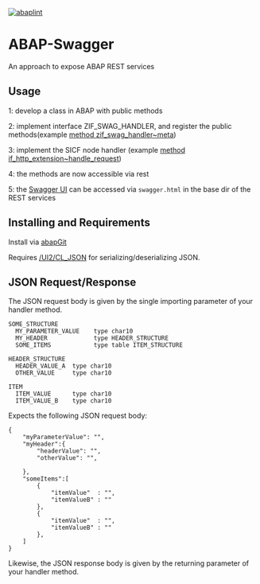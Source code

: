 [![abaplint](https://abaplint.org/badges/larshp/ABAP-Swagger)](https://abaplint.org/project/larshp/ABAP-Swagger)

# ABAP-Swagger

An approach to expose ABAP REST services

## Usage

1: develop a class in ABAP with public methods

2: implement interface ZIF_SWAG_HANDLER, and register the public methods(example [method zif_swag_handler~meta](https://github.com/larshp/ABAP-Swagger/blob/master/src/example/zcl_swag_example_handler.clas.abap))

3: implement the SICF node handler (example [method if_http_extension~handle_request](https://github.com/larshp/ABAP-Swagger/blob/master/src/example/zcl_swag_example.clas.abap))

4: the methods are now accessible via rest

5: the [Swagger UI](http://swagger.io/swagger-ui/) can be accessed via `swagger.html` in the base dir of the REST services

## Installing and Requirements

Install via [abapGit](http://www.abapgit.org)

Requires [/UI2/CL_JSON](https://wiki.scn.sap.com/wiki/display/Snippets/One+more+ABAP+to+JSON+Serializer+and+Deserializer) for serializing/deserializing JSON. 

## JSON Request/Response
The JSON request body is given by the single importing parameter of your handler method.

```
SOME_STRUCTURE
  MY_PARAMETER_VALUE    type char10
  MY_HEADER             type HEADER_STRUCTURE
  SOME_ITEMS            type table ITEM_STRUCTURE

HEADER_STRUCTURE
  HEADER_VALUE_A  type char10
  OTHER_VALUE     type char10

ITEM
  ITEM_VALUE      type char10
  ITEM_VALUE_B    type char10
  ```
Expects the following JSON request body:
```
{
    "myParameterValue": "",
    "myHeader":{
        "headerValue": "",
        "otherValue": "",

    },
    "someItems":[
        {
            "itemValue"  : "",
            "itemValueB" : ""
        },
        {
            "itemValue"  : "",
            "itemValueB" : ""
        },
    ]
}
```
Likewise, the JSON response body is given by the returning parameter of your handler method.
